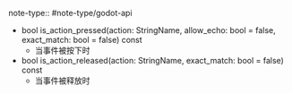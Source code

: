 note-type:: #note-type/godot-api

- bool is_action_pressed(action: StringName, allow_echo: bool = false, exact_match: bool = false) const
	- 当事件被按下时
- bool is_action_released(action: StringName, exact_match: bool = false) const
	- 当事件被释放时